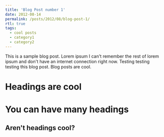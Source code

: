```yaml
---
title: 'Blog Post number 1'
date: 2012-08-14
permalink: /posts/2012/08/blog-post-1/
rtl: true
tags:
  - cool posts
  - category1
  - category2
---
```


This is a sample blog post. Lorem ipsum I can't remember the rest of lorem ipsum and don't have an internet connection right now. Testing testing testing this blog post. Blog posts are cool.

Headings are cool
======

You can have many headings
======

Aren't headings cool?
------